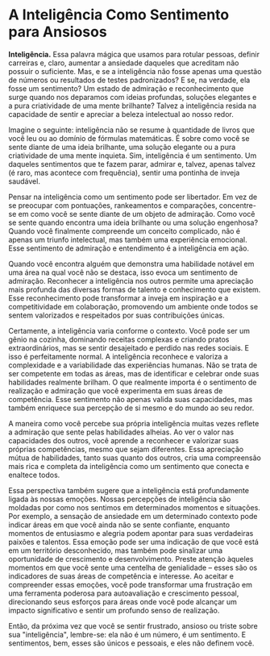# A Inteligência Como Sentimento para Ansiosos

**Inteligência.** Essa palavra mágica que usamos para rotular pessoas, definir carreiras e, claro, aumentar a ansiedade daqueles que acreditam não possuir o suficiente. Mas, e se a inteligência não fosse apenas uma questão de números ou resultados de testes padronizados? E se, na verdade, ela fosse um sentimento? Um estado de admiração e reconhecimento que surge quando nos deparamos com ideias profundas, soluções elegantes e a pura criatividade de uma mente brilhante? Talvez a inteligência resida na capacidade de sentir e apreciar a beleza intelectual ao nosso redor.

Imagine o seguinte: inteligência não se resume à quantidade de livros que você leu ou ao domínio de fórmulas matemáticas. É sobre como você se sente diante de uma ideia brilhante, uma solução elegante ou a pura criatividade de uma mente inquieta. Sim, inteligência é um sentimento. Um daqueles sentimentos que te fazem parar, admirar e, talvez, apenas talvez (é raro, mas acontece com frequência), sentir uma pontinha de inveja saudável.

Pensar na inteligência como um sentimento pode ser libertador. Em vez de se preocupar com pontuações, rankeamentos e comparações, concentre-se em como você se sente diante de um objeto de admiração. Como você se sente quando encontra uma ideia brilhante ou uma solução engenhosa? Quando você finalmente compreende um conceito complicado, não é apenas um triunfo intelectual, mas também uma experiência emocional. Esse sentimento de admiração e entendimento é a inteligência em ação.

Quando você encontra alguém que demonstra uma habilidade notável em uma área na qual você não se destaca, isso evoca um sentimento de admiração. Reconhecer a inteligência nos outros permite uma apreciação mais profunda das diversas formas de talento e conhecimento que existem. Esse reconhecimento pode transformar a inveja em inspiração e a competitividade em colaboração, promovendo um ambiente onde todos se sentem valorizados e respeitados por suas contribuições únicas.

Certamente, a inteligência varia conforme o contexto. Você pode ser um gênio na cozinha, dominando receitas complexas e criando pratos extraordinários, mas se sentir desajeitado e perdido nas redes sociais. E isso é perfeitamente normal. A inteligência reconhece e valoriza a complexidade e a variabilidade das experiências humanas. Não se trata de ser competente em todas as áreas, mas de identificar e celebrar onde suas habilidades realmente brilham. O que realmente importa é o sentimento de realização e admiração que você experimenta em suas áreas de competência. Esse sentimento não apenas valida suas capacidades, mas também enriquece sua percepção de si mesmo e do mundo ao seu redor.

A maneira como você percebe sua própria inteligência muitas vezes reflete a admiração que sente pelas habilidades alheias. Ao ver o valor nas capacidades dos outros, você aprende a reconhecer e valorizar suas próprias competências, mesmo que sejam diferentes. Essa apreciação mútua de habilidades, tanto suas quanto dos outros, cria uma compreensão mais rica e completa da inteligência como um sentimento que conecta e enaltece todos.

Essa perspectiva também sugere que a inteligência está profundamente ligada às nossas emoções. Nossas percepções de inteligência são moldadas por como nos sentimos em determinados momentos e situações. Por exemplo, a sensação de ansiedade em um determinado contexto pode indicar áreas em que você ainda não se sente confiante, enquanto momentos de entusiasmo e alegria podem apontar para suas verdadeiras paixões e talentos. Essa emoção pode ser uma indicação de que você está em um território desconhecido, mas também pode sinalizar uma oportunidade de crescimento e desenvolvimento. Preste atenção àqueles momentos em que você sente uma centelha de genialidade – esses são os indicadores de suas áreas de competência e interesse. Ao aceitar e compreender essas emoções, você pode transformar uma frustração em uma ferramenta poderosa para autoavaliação e crescimento pessoal, direcionando seus esforços para áreas onde você pode alcançar um impacto significativo e sentir um profundo senso de realização.

Então, da próxima vez que você se sentir frustrado, ansioso ou triste sobre sua "inteligência", lembre-se: ela não é um número, é um sentimento. E sentimentos, bem, esses são únicos e pessoais, e eles não definem você.

